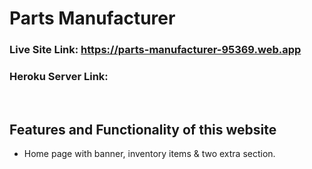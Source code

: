 # Parts Manufacturer

### Live Site Link: https://parts-manufacturer-95369.web.app

### Heroku Server Link:

<br>

## Features and Functionality of this website

- Home page with banner, inventory items & two extra section.
